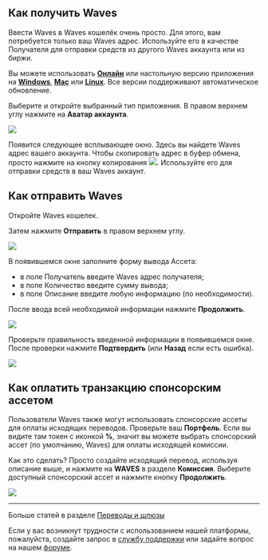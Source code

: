 ## Как получить Waves

Ввести Waves в Waves кошелёк очень просто.
Для этого, вам потребуется только ваш Waves адрес. Используйте его в качестве Получателя для отправки средств из другого Waves аккаунта или из биржи.

Вы можете использовать [**Онлайн**](https://client.wavesplatform.com) или настольную версию приложения на [**Windows**](https://wavesplatform.com/files/WavesClient-win.zip), [**Mac**](https://wavesplatform.com/files/WavesClient-mac.dmg) или [**Linux**](https://wavesplatform.com/files/WavesClient-linux.deb). Все версии поддерживают автоматическое обновление.

Выберите и откройте выбранный тип приложения. В правом верхнем углу нажмите на **Аватар аккаунта**.

![](/_assets/asset_transfers_05.png)

Появится следующее всплывающее окно. Здесь вы найдете Waves адрес вашего аккаунта. Чтобы скопировать адрес в буфер обмена, просто нажмите на кнопку копирования ![](/_assets/waves_address_02.png). Используйте его для отправки средств в ваш Waves аккаунт.

## Как отправить Waves

Откройте Waves кошелек.

Затем нажмите **Отправить** в правом верхнем углу.

![](/_assets/asset_transfers_01.png)

В появившемся окне заполните форму вывода Ассета:

- в поле Получатель введите Waves адрес получателя;
- в поле Количество введите сумму вывода;
- в поле Описание введите любую информацию (по необходимости).

После ввода всей необходимой информации нажмите **Продолжить**.

![](/_assets/waves_transfers_02.png)

Проверьте правильность введенной информации в появившемся окне.
После проверки нажмите **Подтвердить** (или **Назад** если есть ошибка).

![](/_assets/waves_transfers_03.png)

## Как оплатить транзакцию спонсорским ассетом

Пользователи Waves также могут использовать спонсорские ассеты для оплаты исходящих переводов. Проверьте ваш **Портфель**. Если вы видите там токен с иконкой **%**, значит вы можете выбрать спонсорский ассет (по умолчанию, Waves) для оплаты исходящей комиссии.

Как это сделать? Просто создайте исходящий перевод, используя описание выше, и нажмите на **WAVES** в разделе **Комиссия**.
Выберите доступный спонсорский ассет и нажмите кнопку **Продолжить**.

![](/_assets/transaction_fee.png)

___

Больше статей в разделе [Переводы и шлюзы](/waves-client/wallet-management.md)

Если у вас возникнут трудности с использованием нашей платформы, пожалуйста, создайте запрос в [службу поддержки](https://support.wavesplatform.com/) или задайте вопрос на нашем [форуме](https://forum.wavesplatform.com/).

